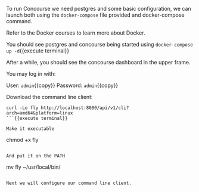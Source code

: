 To run Concourse we need postgres and some basic configuration, we can launch both using the `docker-compose` file provided and docker-compose command.

Refer to the Docker courses to learn more about Docker.

You should see postgres and concourse being started using `docker-compose up -d`{{execute terminal}}

After a while, you should see the concourse dashboard in the upper frame.

You may log in with:

User: `admin`{{copy}}
Password: `admin`{{copy}}

Download the command line client:

```
curl -Lo fly http://localhost:8080/api/v1/cli?arch=amd64&platform=linux
```{{execute terminal}}

Make it executable

```
chmod +x fly
```{{execute terminal}}

And put it on the PATH

```
mv fly ~/usr/local/bin/
```{{execute terminal}}

Next we will configure our command line client.
